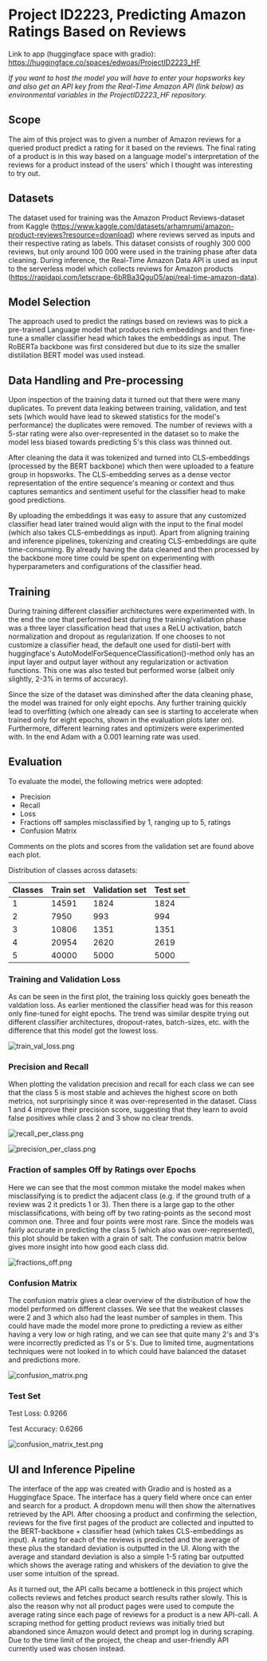 # Project ID2223, Predicting Amazon Ratings Based on Reviews

Link to app (huggingface space with gradio): https://huggingface.co/spaces/edwoas/ProjectID2223_HF

_If you want to host the model you will have to enter your hopsworks key and also 
get an API key from the Real-Time Amazon API (link below) as environmental variables in the ProjectID2223_HF repository._

## Scope
The aim of this project was to given a number of Amazon reviews for a queried product predict a rating for it based on
the reviews. The final rating of a product is in this way based on a language model's interpretation of the reviews for a
product instead of the users' which I thought was interesting to try out.

## Datasets
The dataset used for training was the Amazon Product Reviews-dataset from Kaggle
(https://www.kaggle.com/datasets/arhamrumi/amazon-product-reviews?resource=download) where reviews served as inputs and
their respective rating as labels. This dataset consists of roughly 300 000 reviews, but only around 100 000 were used
in the training phase after data cleaning. During inference, the Real-Time Amazon Data API is used as input to the serverless
model which collects reviews for Amazon products (https://rapidapi.com/letscrape-6bRBa3QguO5/api/real-time-amazon-data).

## Model Selection
The approach used to predict the ratings based on reviews was to pick a pre-trained Language model that produces
rich embeddings and then fine-tune a smaller classifier head which takes the embeddings as input. The RoBERTa backbone
was first considered but due to its size the smaller distillation BERT model was used instead.

## Data Handling and Pre-processing
Upon inspection of the training data it turned out that there were many duplicates. To prevent data leaking
between training, validation, and test sets (which would have lead to skewed statistics for the model's performance) the
duplicates were removed. The number of reviews with a 5-star rating were also over-represented in the dataset so to make the
model less biased towards predicting 5's this class was thinned out. 

After cleaning the data it was tokenized and turned
into CLS-embeddings (processed by the BERT backbone) which then were uploaded to a feature group in hopsworks.
The CLS-embedding serves as a dense vector representation of the entire sequence's meaning or context and thus captures
semantics and sentiment useful for the classifier head to make good predictions. 

By uploading the embeddings it was easy to assure that any customized classifier head later trained would align with the
input to the final model (which also takes CLS-embeddings as input). Apart from aligning training and inference pipelines, 
tokenizing and creating CLS-embeddings are quite time-consuming. By already having the data cleaned and then processed by the
backbone more time could be spent on experimenting with hyperparameters and configurations of the classifier head.

## Training
During training different classifier architectures were experimented with. In the end the one that performed best during
the training/validation phase was a three layer classification head that uses a ReLU activation, batch normalization 
and dropout as regularization. If one chooses to not customize a classifier head, the default one used for distil-bert
with huggingface's AutoModelForSequenceClassification()-method only has an input layer and output layer without any
regularization or activation functions. This one was also tested but performed worse (albeit only slightly, 2-3% in
terms of accuracy).

Since the size of the dataset was diminshed after the data cleaning phase, the model was trained for only eight epochs.
Any further training quickly lead to overfitting (which one already can see is starting to accelerate when trained
only for eight epochs, shown in the evaluation plots later on). Furthermore, different learning rates and optimizers
were experimented with. In the end Adam with a 0.001 learning rate was used. 

## Evaluation

To evaluate the model, the following metrics were adopted:
- Precision
- Recall
- Loss
- Fractions off samples misclassified by 1, ranging up to 5, ratings
- Confusion Matrix

Comments on the plots and scores from the validation set are found above
each plot.

Distribution of classes across datasets:


| Classes | Train set      | Validation set | Test set |
|---------|----------------|----------------|----------|
| 1       | 14591 | 1824           | 1824     |
| 2       | 7950 | 993            | 994      |
| 3       | 10806 | 1351           | 1351     |
| 4       | 20954 | 2620           | 2619     |
| 5       | 40000 | 5000           | 5000     |


### Training and Validation Loss

As can be seen in the first plot,  the training loss quickly goes beneath the valdation loss. As earlier
mentioned the classifier head was for this reason only fine-tuned for eight epochs. The trend was similar despite
trying out different classifier architectures, dropout-rates, batch-sizes, etc. with the difference that this model
got the lowest loss.

![train_val_loss.png](Images/train_val_loss.png)

### Precision and Recall

When plotting the validation precision and recall for each class we can see that the 
class 5 is most stable and achieves the highest score on both metrics, not
surprisingly since it was over-represented in the dataset. Class 1 and 4 improve their precision score,
suggesting that they learn to avoid false positives while class 2 and 3 show no clear
trends.

![recall_per_class.png](Images/recall_per_class.png)

![precision_per_class.png](Images/precision_per_class.png)

### Fraction of samples Off by Ratings over Epochs
Here we can see that the most common mistake the model makes when misclassifying 
is to predict the adjacent class (e.g. if the ground truth of a review was
2 it predicts 1 or 3). Then there is a large gap to the other misclassifications, 
with being off by two rating-points as the second most common one. Three and four
points were most rare. Since the models was fairly accurate in predicting the class 5
(which also was over-represented), this plot should be taken with a grain of salt. 
The confusion matrix below gives more insight into how good each class did.

![fractions_off.png](Images/fractions_off.png)

### Confusion Matrix
The confusion matrix gives a clear overview of the distribution of how the model performed
on different classes. We see that the weakest classes were 2 and 3 which also had the
least number of samples in them. This could have made the model more prone to predicting
a review as either having a very low or high rating, and we can see that quite many 2's and 3's
were incorrectly predicted as 1's or 5's. Due to limited time, augmentations techniques
were not looked in to which could have balanced the dataset and predictions more.

![confusion_matrix.png](Images/confusion_matrix.png)

### Test Set

Test Loss: 0.9266

Test Accuracy: 0.6266

![confusion_matrix_test.png](Images/confusion_matrix_test.png)


## UI and Inference Pipeline
The interface of the app was created with Gradio and is hosted as a Huggingface Space. The interface has a query field
where once can enter and search for a product. A dropdown menu will then show the alternatives retrieved by the API.
After choosing a product and confirming the selection, reviews for the five first pages of the product are collected
and inputted to the BERT-backbone + classifier head (which takes CLS-embeddings as input). A rating for each of the
reviews is predicted and the average of these plus the standard deviation is outputted in the UI. Along with the 
average and standard deviation is also a simple 1-5 rating bar outputted which shows the average rating and whiskers of
the deviation to give the user some intuition of the spread.

As it turned out, the API calls became a bottleneck in this project which collects reviews and fetches product search
results rather slowly. This is also the reason why not all product pages were used to compute the average rating since
each page of reviews for a product is a new API-call. A scraping method for getting product reviews was initially tried 
but abandoned since Amazon would detect and prompt log in during scraping. Due to the time limit of the project, the 
cheap and user-friendly API currently used was chosen instead.

